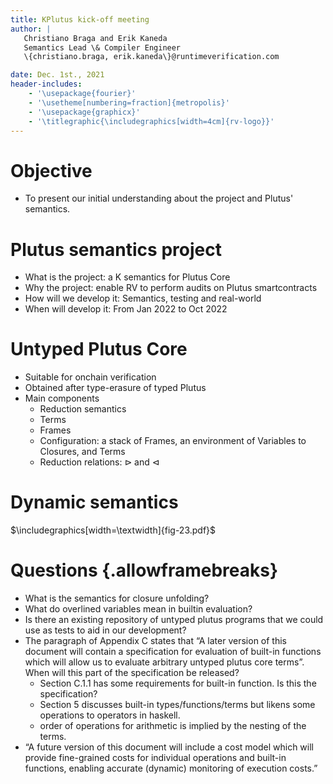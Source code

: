 ```yaml
---
title: KPlutus kick-off meeting
author: | 
   Christiano Braga and Erik Kaneda  
   Semantics Lead \& Compiler Engineer  
   \{christiano.braga, erik.kaneda\}@runtimeverification.com  

date: Dec. 1st., 2021
header-includes:
	- '\usepackage{fourier}'
	- '\usetheme[numbering=fraction]{metropolis}'
	- '\usepackage{graphicx}'
	- '\titlegraphic{\includegraphics[width=4cm]{rv-logo}}'
---
```


# Objective

  - To present our initial understanding about the project and Plutus' semantics.

# Plutus semantics project

  - What is the project: a K semantics for Plutus Core
  - Why the project: enable RV to perform audits on Plutus smartcontracts
  - How will we develop it: Semantics, testing and real-world
  - When will develop it: From Jan 2022 to Oct 2022

<!-- # Plutus example -->

<!-- - The example below calculates the absolute value of a number. -->
<!-- - Plutus has an eager semantics. To delay delay the -->
<!--   evaluation of the branches, they can be made into functions taking -->
<!--   arguments of type unit that are applied only when  -->
<!--   the outcome of the test is known: -->

<!--   $\includegraphics[width=\textwidth]{plutus-example.pdf}$ -->

# Untyped Plutus Core

  - Suitable for onchain verification
  - Obtained after type-erasure of typed Plutus
  - Main components
    * Reduction semantics
	* Terms
	* Frames
	* Configuration: a stack of Frames, an environment of Variables to
      Closures, and Terms
	* Reduction relations: $\rhd$ and $\lhd$

# Dynamic semantics

$\includegraphics[width=\textwidth]{fig-23.pdf}$

# Questions {.allowframebreaks}

  - What is the semantics for closure unfolding?
  - What do overlined variables mean in builtin evaluation? 
  - Is there an existing repository of untyped plutus programs that we
    could use as tests to aid in our development? 
  - The paragraph of Appendix C states that “A later version of this
    document will contain a specification for evaluation of built-in
    functions which will allow us to evaluate arbitrary untyped plutus
    core terms”. When will this part of the specification be released? 
    * Section C.1.1 has some requirements for built-in function. Is
      this the specification? 
    * Section 5 discusses built-in types/functions/terms but likens
      some operations to operators in haskell. 
    * order of operations for arithmetic is implied by the nesting of
      the terms. 
  - “A future version of this document will include a cost model which
    will provide fine-grained costs for individual operations and
    built-in functions, enabling accurate (dynamic) monitoring of
    execution costs.” 
 
